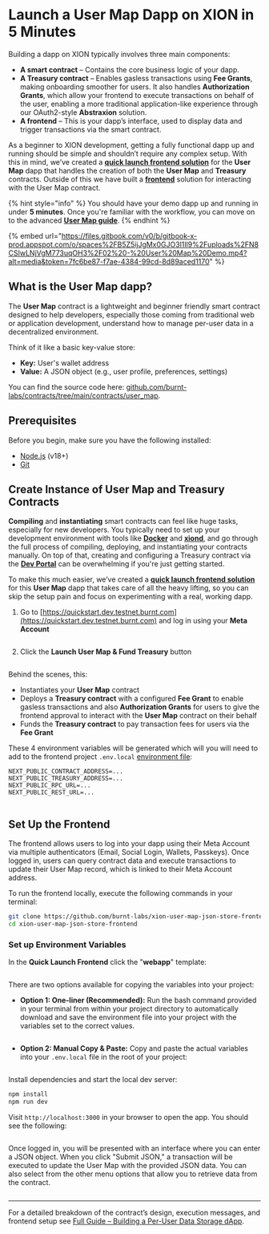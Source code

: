 # Launch a User Map Dapp on XION in 5 Minutes

Building a dapp on XION typically involves three main components:

* **A smart contract** – Contains the core business logic of your dapp.
* **A Treasury contract** – Enables gasless transactions using **Fee Grants**, making onboarding smoother for users. It also handles **Authorization Grants**, which allow your frontend to execute transactions on behalf of the user, enabling a more traditional application-like experience through our OAuth2-style **Abstraxion** solution.
* **A frontend** – This is your dapp’s interface, used to display data and trigger transactions via the smart contract.

As a beginner to XION development, getting a fully functional dapp up and running should be simple and shouldn’t require any complex setup. With this in mind, we’ve created a [**quick launch frontend solution**](https://quickstart.dev.testnet.burnt.com) for the **User Map** dapp that handles the creation of both the **User Map** and **Treasury** contracts. Outside of this we have built a [**frontend**](https://github.com/burnt-labs/xion-user-map-json-store-frontend) solution for interacting with the User Map contract.

{% hint style="info" %}
You should have your demo dapp up and running in under **5 minutes**. Once you're familiar with the workflow, you can move on to the advanced [**User Map guide**](../../learn-and-build/use-cases/building-a-per-user-data-storage-dapp.md).
{% endhint %}

{% embed url="https://files.gitbook.com/v0/b/gitbook-x-prod.appspot.com/o/spaces%2FB5Z5ijJgMx0GJO3l1Il9%2Fuploads%2FN8CSIwLNjVgM773uqOH3%2F02%20-%20User%20Map%20Demo.mp4?alt=media&token=7fc6be87-f7ae-4384-99cd-8d89aced1170" %}

## What is the User Map dapp?

The **User Map** contract is a lightweight and beginner friendly smart contract designed to help developers, especially those coming from traditional web or application development, understand how to manage per-user data in a decentralized environment.

Think of it like a basic key-value store:

* **Key:** User's wallet address
* **Value:** A JSON object (e.g., user profile, preferences, settings)

You can find the source code here: [github.com/burnt-labs/contracts/tree/main/contracts/user\_map](https://github.com/burnt-labs/contracts/tree/main/contracts/user_map).

## Prerequisites

Before you begin, make sure you have the following installed:

* [Node.js](https://nodejs.org) (v18+)
* [Git](https://git-scm.com)

## Create Instance of User Map and Treasury Contracts

**Compiling** and **instantiating** smart contracts can feel like huge tasks, especially for new developers. You typically need to set up your development environment with tools like [**Docker**](https://docs.burnt.com/xion/developers/xion-quick-start/setup-local-environment/installation-prerequisites-setup-local-environment#docker) and [**xiond**](https://docs.burnt.com/xion/developers/xion-quick-start/setup-local-environment/installation-prerequisites-setup-local-environment#xiond), and go through the full process of compiling, deploying, and instantiating your contracts manually. On top of that, creating and configuring a Treasury contract via the [**Dev Portal**](https://dev.testnet.burnt.com) can be overwhelming if you're just getting started.

To make this much easier, we’ve created a [**quick launch frontend solution**](https://quickstart.dev.testnet.burnt.com) for this **User Map** dapp that takes care of all the heavy lifting, so you can skip the setup pain and focus on experimenting with a real, working dapp.

1. Go to [https://quickstart.dev.testnet.burnt.com](https://quickstart.dev.testnet.burnt.com) and log in using your **Meta Account**

<figure><img src="../../../.gitbook/assets/image (62).png" alt=""><figcaption></figcaption></figure>

2. Click the **Launch User Map & Fund Treasury** button

<figure><img src="../../../.gitbook/assets/image (78).png" alt=""><figcaption></figcaption></figure>

Behind the scenes, this:

* Instantiates your **User Map** contract
* Deploys a **Treasury contract** with a configured **Fee Grant** to enable gasless transactions and also **Authorization Grants** for users to give the frontend approval to interact with the **User Map** contract on their behalf
* Funds the **Treasury contract** to pay transaction fees for users via the **Fee Grant**

These 4 environment variables will be generated which will you will need to add to the frontend project `.env.local` [environment file](launch-a-user-map-dapp-on-xion-in-5-minutes.md#set-up-environment-variables):

```env
NEXT_PUBLIC_CONTRACT_ADDRESS=...
NEXT_PUBLIC_TREASURY_ADDRESS=...
NEXT_PUBLIC_RPC_URL=...
NEXT_PUBLIC_REST_URL=...
```

<figure><img src="../../../.gitbook/assets/image (66).png" alt=""><figcaption></figcaption></figure>

## Set Up the Frontend

The frontend allows users to log into your dapp using their Meta Account via multiple authenticators (Email, Social Login, Wallets, Passkeys). Once logged in, users can query contract data and execute transactions to update their User Map record, which is linked to their Meta Account address.

To run the frontend locally, execute the following commands in your terminal:

```bash
git clone https://github.com/burnt-labs/xion-user-map-json-store-frontend
cd xion-user-map-json-store-frontend
```

### Set up Environment Variables

In the **Quick Launch Frontend** click the "**webapp**" template:

<figure><img src="../../../.gitbook/assets/image (76).png" alt=""><figcaption></figcaption></figure>

There are two options available for copying the variables into your project:

* **Option 1: One-liner (Recommended):** Run the bash command provided in your terminal from within your project directory to automatically download and save the environment file into your project with the variables set to the correct values.&#x20;

<figure><img src="../../../.gitbook/assets/image (74).png" alt=""><figcaption></figcaption></figure>

* **Option 2: Manual Copy & Paste:** Copy and paste the actual variables into your `.env.local` file in the root of your project:

<figure><img src="../../../.gitbook/assets/image (79).png" alt=""><figcaption></figcaption></figure>

Install dependencies and start the local dev server:

```bash
npm install
npm run dev
```

Visit `http://localhost:3000` in your browser to open the app. You should see the following:

<figure><img src="../../../.gitbook/assets/image (67).png" alt=""><figcaption></figcaption></figure>

Once logged in, you will be presented with an interface where you can enter a JSON object. When you click "Submit JSON," a transaction will be executed to update the User Map with the provided JSON data. You can also select from the other menu options that allow you to retrieve data from the contract.

<figure><img src="../../../.gitbook/assets/image (69).png" alt=""><figcaption></figcaption></figure>

***

For a detailed breakdown of the contract’s design, execution messages, and frontend setup see [Full Guide – Building a Per-User Data Storage dApp](https://docs.burnt.com/xion/developers/learn-and-build/use-cases/building-a-per-user-data-storage-dapp).
